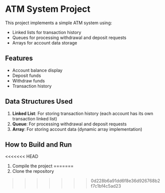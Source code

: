 # ATM System Project

This project implements a simple ATM system using:
- Linked lists for transaction history
- Queues for processing withdrawal and deposit requests
- Arrays for account data storage

## Features
- Account balance display
- Deposit funds
- Withdraw funds
- Transaction history

## Data Structures Used
1. **Linked List**: For storing transaction history (each account has its own transaction linked list)
2. **Queue**: For processing withdrawal and deposit requests
3. **Array**: For storing account data (dynamic array implementation)

## How to Build and Run
<<<<<<< HEAD
1. Compile the project
=======
1. Clone the repository
>>>>>>> 0d228b6a91dd6f8e36d926768b2f7c1bf4c5ad23
